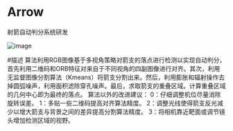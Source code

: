 # Arrow
射箭自动判分系统研发

![image](https://github.com/Lvkyky/Arrow/assets/87217038/94142bc2-4384-41b2-a202-f06b6d1d0efd)

#描述
  算法利用RGB图像基于多视角策略对箭支的落点进行检测以实现自动判分，首先利用二维码和ORB特征对来自于不同视角的四副图像进行对齐。其次，利用无监督图像分割算法（Kmeans）将箭支分割出来。然后，利用膨胀和辐射操作去掉圆弧噪声，利用面积滤除穿孔噪声。最后，求取箭支的重叠区域。计算重叠区域的几何中心即为最终的落点。
算法以外的改进建议：
  0：仔细调整机位尽量消除旋转误差。
  1：多贴一些二维码提高对齐算法精度。
  2：调整光线使得箭支反光减少以增大箭支与背景之间的差异提高分割算法精度。
  3：将相机靠近靶面或调节镜头增加检测区域的视野。

